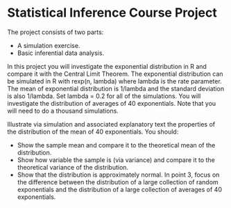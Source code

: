 # Statistical Inference Course Project

The project consists of two parts:
* A simulation exercise.
* Basic inferential data analysis.

In this project you will investigate the exponential distribution in R and compare it with the Central Limit Theorem. The exponential distribution can be simulated in R with rexp(n, lambda) where lambda is the rate parameter. The mean of exponential distribution is 1/lambda and the standard deviation is also 1/lambda. Set lambda = 0.2 for all of the simulations. You will investigate the distribution of averages of 40 exponentials. Note that you will need to do a thousand simulations.

Illustrate via simulation and associated explanatory text the properties of the distribution of the mean of 40 exponentials. You should:
* Show the sample mean and compare it to the theoretical mean of the distribution.
* Show how variable the sample is (via variance) and compare it to the theoretical variance of the distribution.
* Show that the distribution is approximately normal.
In point 3, focus on the difference between the distribution of a large collection of random exponentials and the distribution of a large collection of averages of 40 exponentials.
